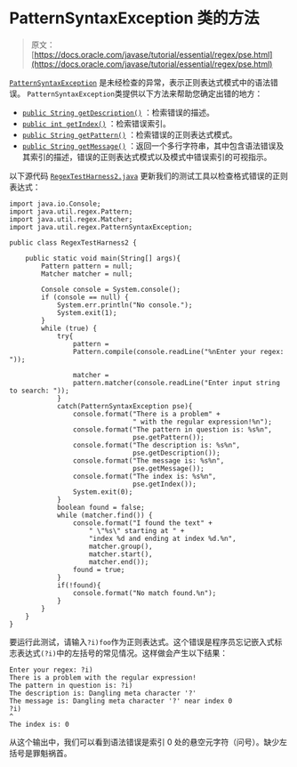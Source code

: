 # PatternSyntaxException 类的方法

> 原文： [https://docs.oracle.com/javase/tutorial/essential/regex/pse.html](https://docs.oracle.com/javase/tutorial/essential/regex/pse.html)

[`PatternSyntaxException`](https://docs.oracle.com/javase/8/docs/api/java/util/regex/PatternSyntaxException.html) 是未经检查的异常，表示正则表达式模式中的语法错误。 `PatternSyntaxException`类提供以下方法来帮助您确定出错的地方：

*   [`public String getDescription()`](https://docs.oracle.com/javase/8/docs/api/java/util/regex/PatternSyntaxException.html#getDescription--) ：检索错误的描述。
*   [`public int getIndex()`](https://docs.oracle.com/javase/8/docs/api/java/util/regex/PatternSyntaxException.html#getIndex--) ：检索错误索引。
*   [`public String getPattern()`](https://docs.oracle.com/javase/8/docs/api/java/util/regex/PatternSyntaxException.html#getPattern--) ：检索错误的正则表达式模式。
*   [`public String getMessage()`](https://docs.oracle.com/javase/8/docs/api/java/util/regex/PatternSyntaxException.html#getMessage--) ：返回一个多行字符串，其中包含语法错误及其索引的描述，错误的正则表达式模式以及模式中错误索引的可视指示。

以下源代码 [`RegexTestHarness2.java`](examples/RegexTestHarness2.java) 更新我们的测试工具以检查格式错误的正则表达式：

```
import java.io.Console;
import java.util.regex.Pattern;
import java.util.regex.Matcher;
import java.util.regex.PatternSyntaxException;

public class RegexTestHarness2 {

    public static void main(String[] args){
        Pattern pattern = null;
        Matcher matcher = null;

        Console console = System.console();
        if (console == null) {
            System.err.println("No console.");
            System.exit(1);
        }
        while (true) {
            try{
                pattern = 
                Pattern.compile(console.readLine("%nEnter your regex: "));

                matcher = 
                pattern.matcher(console.readLine("Enter input string to search: "));
            }
            catch(PatternSyntaxException pse){
                console.format("There is a problem" +
                               " with the regular expression!%n");
                console.format("The pattern in question is: %s%n",
                               pse.getPattern());
                console.format("The description is: %s%n",
                               pse.getDescription());
                console.format("The message is: %s%n",
                               pse.getMessage());
                console.format("The index is: %s%n",
                               pse.getIndex());
                System.exit(0);
            }
            boolean found = false;
            while (matcher.find()) {
                console.format("I found the text" +
                    " \"%s\" starting at " +
                    "index %d and ending at index %d.%n",
                    matcher.group(),
                    matcher.start(),
                    matcher.end());
                found = true;
            }
            if(!found){
                console.format("No match found.%n");
            }
        }
    }
}

```

要运行此测试，请输入`?i)foo`作为正则表达式。这个错误是程序员忘记嵌入式标志表达式`(?i)`中的左括号的常见情况。这样做会产生以下结果：

```
Enter your regex: ?i)
There is a problem with the regular expression!
The pattern in question is: ?i)
The description is: Dangling meta character '?'
The message is: Dangling meta character '?' near index 0
?i)
^
The index is: 0

```

从这个输出中，我们可以看到语法错误是索引 0 处的悬空元字符（问号）。缺少左括号是罪魁祸首。